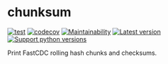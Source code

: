 # chunksum

[![test](https://github.com/xyb/chunksum/actions/workflows/test.yml/badge.svg)](https://github.com/xyb/chunksum/actions/workflows/test.yml)
[![codecov](https://codecov.io/gh/xyb/chunksum/branch/main/graph/badge.svg?token=LR3ET0TBK2)](https://codecov.io/gh/xyb/chunksum)
[![Maintainability](https://api.codeclimate.com/v1/badges/9bd0a3b4fcefb196b2f8/maintainability)](https://codeclimate.com/github/xyb/chunksum/maintainability)
[![Latest version](https://img.shields.io/pypi/v/chunksum.svg)](https://pypi.org/project/chunksum/)
[![Support python versions](https://img.shields.io/pypi/pyversions/chunksum)](https://pypi.org/project/chunksum/)

Print FastCDC rolling hash chunks and checksums.
